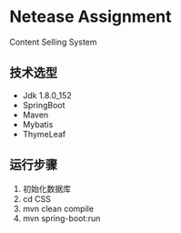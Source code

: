 # Netease Assignment

Content Selling System

## 技术选型

* Jdk 1.8.0_152
* SpringBoot
* Maven
* Mybatis
* ThymeLeaf

## 运行步骤

1. 初始化数据库
2. cd CSS
3. mvn clean compile
4. mvn spring-boot:run
